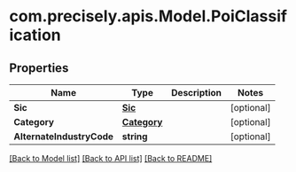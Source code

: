# com.precisely.apis.Model.PoiClassification
## Properties

Name | Type | Description | Notes
------------ | ------------- | ------------- | -------------
**Sic** | [**Sic**](Sic.md) |  | [optional] 
**Category** | [**Category**](Category.md) |  | [optional] 
**AlternateIndustryCode** | **string** |  | [optional] 

[[Back to Model list]](../README.md#documentation-for-models) [[Back to API list]](../README.md#documentation-for-api-endpoints) [[Back to README]](../README.md)

